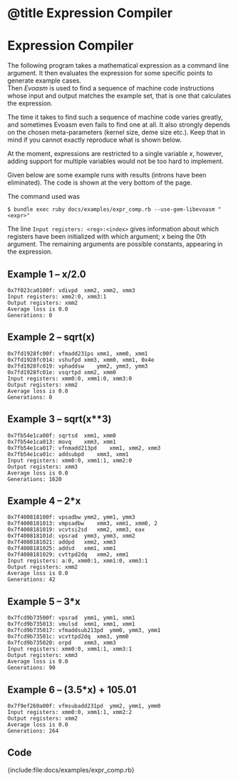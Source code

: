 # @title Expression Compiler
# Expression Compiler

The following program takes a mathematical expression as a command line argument.
It then evaluates the expression for some specific points to generate example cases.  
Then *Evoasm* is used to find a sequence of machine code instructions whose input and output matches the
example set, that is one that calculates the expression.

The time it takes to find such a sequence of machine code varies greatly, and sometimes
Evoasm even fails to find one at all. It also strongly depends on the chosen meta-parameters (kernel size, deme size etc.).
Keep that in mind if you cannot exactly reproduce what is shown below.

At the moment, expressions are restricted to a single variable *x*, however, adding support for multiple variables 
would not be too hard to implement.

Given below are some example runs with results (introns have been eliminated).
The code is shown at the very bottom of the page.

The command used was 

```
$ bundle exec ruby docs/examples/expr_comp.rb --use-gem-libevoasm "<expr>"
```

The line `Input registers: <reg>:<index>` gives information about which registers have been initialized with
which argument; *x* being the 0th argument. The remaining arguments are possible constants, appearing in the expression.


## Example 1 – x/2.0

```
0x7f023ca0100f:	vdivpd	xmm2, xmm2, xmm3
Input registers: xmm2:0, xmm3:1
Output registers: xmm2
Average loss is 0.0
Generations: 0
```

## Example 2 – sqrt(x)

```
0x7fd1928fc00f:	vfmadd231ps	xmm1, xmm0, xmm1
0x7fd1928fc014:	vshufpd	xmm3, xmm0, xmm1, 0x4e
0x7fd1928fc019:	vphaddsw	ymm2, ymm3, ymm3
0x7fd1928fc01e:	vsqrtpd	xmm2, xmm0
Input registers: xmm0:0, xmm1:0, xmm3:0
Output registers: xmm2
Average loss is 0.0
Generations: 0
```

## Example 3 – sqrt(x**3)

```
0x7fb54e1ca00f:	sqrtsd	xmm1, xmm0
0x7fb54e1ca013:	movq	xmm3, xmm1
0x7fb54e1ca017:	vfnmadd213pd	xmm1, xmm2, xmm3
0x7fb54e1ca01c:	addsubpd	xmm3, xmm1
Input registers: xmm0:0, xmm1:1, xmm2:0
Output registers: xmm3
Average loss is 0.0
Generations: 1620
```

## Example 4 – 2*x

```
0x7f400818100f:	vpsadbw	ymm2, ymm1, ymm3
0x7f4008181013:	vmpsadbw	xmm3, xmm1, xmm0, 2
0x7f4008181019:	vcvtsi2sd	xmm2, xmm3, eax
0x7f400818101d:	vpsrad	ymm3, ymm3, xmm2
0x7f4008181021:	addpd	xmm2, xmm3
0x7f4008181025:	addsd	xmm1, xmm1
0x7f4008181029:	cvttpd2dq	xmm2, xmm1
Input registers: a:0, xmm0:1, xmm1:0, xmm3:1
Output registers: xmm2
Average loss is 0.0
Generations: 42
```

## Example 5 – 3*x

```
0x7fcd9b73500f:	vpsrad	ymm1, ymm1, xmm1
0x7fcd9b735013:	vmulsd	xmm1, xmm1, xmm1
0x7fcd9b735017:	vfmaddsub213pd	ymm0, ymm3, ymm1
0x7fcd9b73501c:	vcvttpd2dq	xmm3, ymm0
0x7fcd9b735020:	orpd	xmm3, xmm3
Input registers: xmm0:0, xmm1:1, xmm3:1
Output registers: xmm3
Average loss is 0.0
Generations: 90
```

## Example 6 – (3.5*x) + 105.01

```
0x7f9ef260a00f:	vfmsubadd231pd	ymm2, ymm1, ymm0
Input registers: xmm0:0, xmm1:1, xmm2:2
Output registers: xmm2
Average loss is 0.0
Generations: 264
```

## Code

{include:file:docs/examples/expr_comp.rb}
